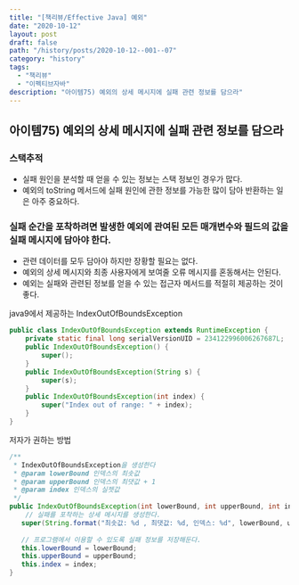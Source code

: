 ```yaml
---
title: "[책리뷰/Effective Java] 예외"
date: "2020-10-12"
layout: post
draft: false
path: "/history/posts/2020-10-12--001--07"
category: "history"
tags:
  - "책리뷰"
  - "이펙티브자바"
description: "아이템75) 예외의 상세 메시지에 실패 관련 정보를 담으라"
---
```


## 아이템75) 예외의 상세 메시지에 실패 관련 정보를 담으라


### 스택추적
* 실패 원인을 분석할 때 얻을 수 있는 정보는 스택 정보인 경우가 많다.
* 예외의 toString 메서드에 실패 원인에 관한 정보를 가능한 많이 담아 반환하는 일은 아주 중요하다. 
 

### 실패 순간을 포착하려면 발생한 예외에 관여된 모든 매개변수와 필드의 값을 실패 메시지에 담아야 한다. 
* 관련 데이터를 모두 담아야 하지만 장황할 필요는 없다.
* 예외의 상세 메시지와 최종 사용자에게 보여줄 오류 메시지를 혼동해서는 안된다.
* 예외는 실패와 관련된 정보를 얻을 수 있는 접근자 메서드를 적절히 제공하는 것이 좋다.

java9에서 제공하는 IndexOutOfBoundsException 
```java
public class IndexOutOfBoundsException extends RuntimeException {
    private static final long serialVersionUID = 234122996006267687L;
    public IndexOutOfBoundsException() {
        super();
    }
    public IndexOutOfBoundsException(String s) {
        super(s);
    }
    public IndexOutOfBoundsException(int index) {
        super("Index out of range: " + index);
    }
}
```

저자가 권하는 방법
```java
/**
 * IndexOutOfBoundsException을 생성한다
 * @param lowerBound 인덱스의 최솟값
 * @param upperBound 인덱스의 최댓값 + 1
 * @param index 인덱스의 실젯값
 */
public IndexOutOfBoundsException(int lowerBound, int upperBound, int index){
    // 실패를 포착하는 상세 메시지를 생성한다.
   super(String.format("최솟값: %d , 최댓값: %d, 인덱스: %d", lowerBound, upperBound, index));
   
   // 프로그램에서 이용할 수 있도록 실패 정보를 저장해둔다.
   this.lowerBound = lowerBound;
   this.upperBound = upperBound;
   this.index = index;
}
```
